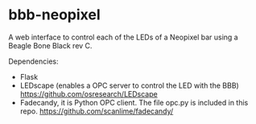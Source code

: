 bbb-neopixel
============

A web interface to control each of the LEDs of a Neopixel bar using a Beagle Bone Black rev C.

Dependencies:

- Flask
- LEDscape (enables a OPC server to control the LED with the BBB) https://github.com/osresearch/LEDscape
- Fadecandy, it is Python OPC client. The file opc.py is included in this repo. https://github.com/scanlime/fadecandy/
